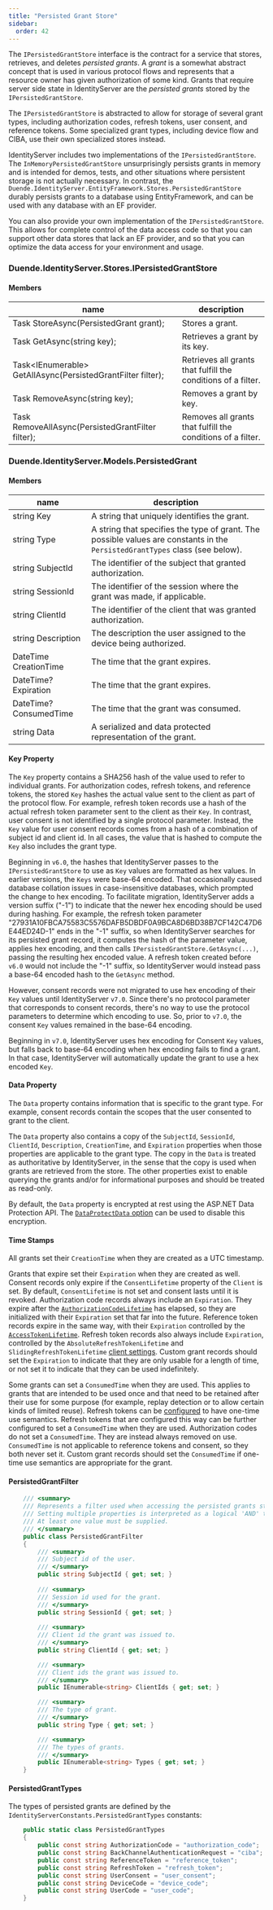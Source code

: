 ```yaml
---
title: "Persisted Grant Store"
sidebar:
  order: 42
---
```


The `IPersistedGrantStore` interface is the contract for a service that stores,
retrieves, and deletes _persisted grants_. A _grant_ is a somewhat abstract
concept that is used in various protocol flows and represents that a resource
owner has given authorization of some kind. Grants that require server side
state in IdentityServer are the _persisted grants_ stored by the
`IPersistedGrantStore`.

The `IPersistedGrantStore` is abstracted to allow for storage of several grant
types, including authorization codes, refresh tokens, user consent, and
reference tokens. Some specialized grant types, including device flow and CIBA,
use their own specialized stores instead.

IdentityServer includes two implementations of the `IPersistedGrantStore`. The
`InMemoryPersistedGrantStore` unsurprisingly persists grants in memory and is
intended for demos, tests, and other situations where persistent storage is not
actually necessary. In contrast, the
`Duende.IdentityServer.EntityFramework.Stores.PersistedGrantStore` durably
persists grants to a database using EntityFramework, and can be used with any
database with an EF provider.

You can also provide your own implementation of the `IPersistedGrantStore`. This
allows for complete control of the data access code so that you can support
other data stores that lack an EF provider, and so that you can optimize the
data access for your environment and usage.

### Duende.IdentityServer.Stores.IPersistedGrantStore

#### Members

| name                                                                        | description                                                   |
|-----------------------------------------------------------------------------|---------------------------------------------------------------|
| Task StoreAsync(PersistedGrant grant);                                      | Stores a grant.                                               |
| Task<PersistedGrant> GetAsync(string key);                                  | Retrieves a grant by its key.                                 |
| Task<IEnumerable<PersistedGrant>> GetAllAsync(PersistedGrantFilter filter); | Retrieves all grants that fulfill the conditions of a filter. |
| Task RemoveAsync(string key);                                               | Removes a grant by key.                                       |
| Task RemoveAllAsync(PersistedGrantFilter filter);                           | Removes all grants that fulfill the conditions of a filter.   |

### Duende.IdentityServer.Models.PersistedGrant

#### Members

| name                   | description                                                                                                                  |
|------------------------|------------------------------------------------------------------------------------------------------------------------------|
| string Key             | A string that uniquely identifies the grant.                                                                                 |
| string Type            | A string that specifies the type of grant. The possible values are constants in the `PersistedGrantTypes` class (see below). |
| string SubjectId       | The identifier of the subject that granted authorization.                                                                    |
| string SessionId       | The identifier of the session where the grant was made, if applicable.                                                       |
| string ClientId        | The identifier of the client that was granted authorization.                                                                 |
| string Description     | The description the user assigned to the device being authorized.                                                            |
| DateTime CreationTime  | The time that the grant expires.                                                                                             |
| DateTime? Expiration   | The time that the grant expires.                                                                                             |
| DateTime? ConsumedTime | The time that the grant was consumed.                                                                                        |
| string Data            | A serialized and data protected representation of the grant.                                                                 |

#### Key Property

The `Key` property contains a SHA256 hash of the value used to refer to
individual grants. For authorization codes, refresh tokens, and reference
tokens, the stored `Key` hashes the actual value sent to the client as part of
the protocol flow. For example, refresh token records use a hash of the actual
refresh token parameter sent to the client as their `Key`. In contrast, user
consent is not identified by a single protocol parameter. Instead, the `Key`
value for user consent records comes from a hash of a combination of subject id
and client id. In all cases, the value that is hashed to compute the `Key` also
includes the grant type.

Beginning in `v6.0`, the hashes that IdentityServer passes to the
`IPersistedGrantStore` to use as `Key` values are formatted as hex values. In
earlier versions, the `Keys` were base-64 encoded. That occasionally caused
database collation issues in case-insensitive databases, which prompted the
change to hex encoding. To facilitate migration, IdentityServer adds a version
suffix ("-1") to indicate that the newer hex encoding should be used during
hashing. For example, the refresh token parameter
"27931A10FBCA75583C5576DAFB5DBDF0A9BCA8D6BD38B7CF142C47D6E44ED24D-1" ends in the
"-1" suffix, so when IdentityServer searches for its persisted grant record, it
computes the hash of the parameter value, applies hex encoding, and then calls
`IPersistedGrantStore.GetAsync(...)`, passing the resulting hex encoded value. A
refresh token created before `v6.0` would not include the "-1" suffix, so
IdentityServer would instead pass a base-64 encoded hash to the `GetAsync`
method.

However, consent records were not migrated to use hex encoding of their `Key`
values until IdentityServer `v7.0`. Since there's no protocol parameter that
corresponds to consent records, there's no way to use the protocol parameters to
determine which encoding to use. So, prior to `v7.0`, the consent `Key` values
remained in the base-64 encoding.

Beginning in `v7.0`, IdentityServer uses hex encoding for Consent `Key` values,
but falls back to base-64 encoding when hex encoding fails to find a grant. In
that case, IdentityServer will automatically update the grant to use a hex
encoded `Key`.

#### Data Property

The `Data` property contains information that is specific to the grant type. For
example, consent records contain the scopes that the user consented to grant
to the client.

The `Data` property also contains a copy of the `SubjectId`, `SessionId`,
`ClientId`, `Description`, `CreationTime`, and `Expiration` properties when
those properties are applicable to the grant type. The copy in the `Data` is
treated as authoritative by IdentityServer, in the sense that the copy is used
when grants are retrieved from the store. The other properties exist to enable
querying the grants and/or for informational purposes and should be treated as
read-only.

By default, the `Data` property is encrypted at rest using the ASP.NET Data
Protection API. The [`DataProtectData` option](../reference/options#persistentgrants) can be used to
disable this
encryption.

#### Time Stamps

All grants set their `CreationTime` when they are created as a UTC timestamp.

Grants that expire set their `Expiration` when they are created as well. Consent
records only expire if the `ConsentLifetime` property of the `Client` is set. By
default, `ConsentLifetime` is not set and consent lasts until it is revoked.
Authorization code records always include an `Expiration`. They expire after the
[`AuthorizationCodeLifetime`](../reference/models/client#token) has
elapsed, so they are initialized with their `Expiration` set that far into the
future. Reference token records expire in the same way, with their `Expiration`
controlled by the [`AccessTokenLifetime`](../reference/models/client#token). Refresh token records also
always include
`Expiration`, controlled by the `AbsoluteRefreshTokenLifetime` and
`SlidingRefreshTokenLifetime` [client settings](../tokens/refresh#sliding-expiration). Custom grant
records should set the
`Expiration` to indicate that they are only usable for a length of time, or not
set it to indicate that they can be used indefinitely.

Some grants can set a `ConsumedTime` when they are used. This applies to grants
that are intended to be used once and that need to be retained after their use
for some purpose (for example, replay detection or to allow certain kinds of
limited reuse). Refresh tokens can be [configured](../tokens/refresh#sliding) to have one-time use
semantics. Refresh tokens
that are configured this way can be further configured to set a `ConsumedTime` when they are used.
Authorization codes do not set a `ConsumedTime`. They are instead always removed
on use. `ConsumedTime` is not applicable to reference tokens and consent, so
they both never set it. Custom grant records should set the `ConsumedTime` if
one-time use semantics are appropriate for the grant.

#### PersistedGrantFilter

```cs
    /// <summary>
    /// Represents a filter used when accessing the persisted grants store. 
    /// Setting multiple properties is interpreted as a logical 'AND' to further filter the query.
    /// At least one value must be supplied.
    /// </summary>
    public class PersistedGrantFilter
    {
        /// <summary>
        /// Subject id of the user.
        /// </summary>
        public string SubjectId { get; set; }
        
        /// <summary>
        /// Session id used for the grant.
        /// </summary>
        public string SessionId { get; set; }
        
        /// <summary>
        /// Client id the grant was issued to.
        /// </summary>
        public string ClientId { get; set; }

        /// <summary>
        /// Client ids the grant was issued to.
        /// </summary>
        public IEnumerable<string> ClientIds { get; set; }

        /// <summary>
        /// The type of grant.
        /// </summary>
        public string Type { get; set; }

        /// <summary>
        /// The types of grants.
        /// </summary>
        public IEnumerable<string> Types { get; set; }
    }
```

#### PersistedGrantTypes

The types of persisted grants are defined by the `IdentityServerConstants.PersistedGrantTypes` constants:

```cs
    public static class PersistedGrantTypes
    {
        public const string AuthorizationCode = "authorization_code";
        public const string BackChannelAuthenticationRequest = "ciba";
        public const string ReferenceToken = "reference_token";
        public const string RefreshToken = "refresh_token";
        public const string UserConsent = "user_consent";
        public const string DeviceCode = "device_code";
        public const string UserCode = "user_code";
    }
```

